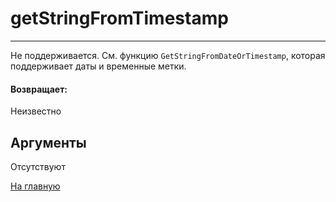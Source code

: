 # getStringFromTimestamp

---

Не поддерживается. См. функцию `GetStringFromDateOrTimestamp`, которая поддерживает даты и временные метки.

#### Возвращает:

Неизвестно

## Аргументы

Отсутствуют



[На главную](./)